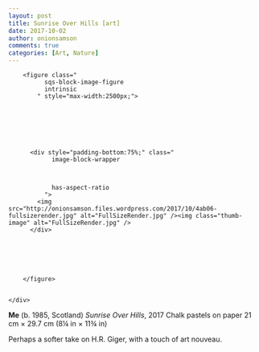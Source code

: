```yaml
---
layout: post
title: Sunrise Over Hills [art]
date: 2017-10-02
author: onionsamson
comments: true
categories: [Art, Nature]
---
```

<div class="
          image-block-outer-wrapper
          layout-caption-below
          design-layout-inline
          combination-animation-none
          individual-animation-none
          individual-text-animation-none
        ">

      

      
        <figure class="
              sqs-block-image-figure
              intrinsic
            " style="max-width:2500px;">
          
        
        

        
          
            
          <div style="padding-bottom:75%;" class="
                image-block-wrapper
                
          
        
                has-aspect-ratio
              ">
            <img src="http://onionsamson.files.wordpress.com/2017/10/4ab06-fullsizerender.jpg" alt="FullSizeRender.jpg" /><img class="thumb-image" alt="FullSizeRender.jpg" />
          </div>
        
          
        

        
      
        </figure>
      

    </div>
  


  


<p><strong>Me</strong> (b. 1985, Scotland) <em>Sunrise Over Hills</em>, 2017 Chalk pastels on paper 21 cm × 29.7 cm (8¼ in × 11¾ in)</p>
<p>Perhaps a softer take on H.R. Giger, with a touch of art nouveau.</p>
